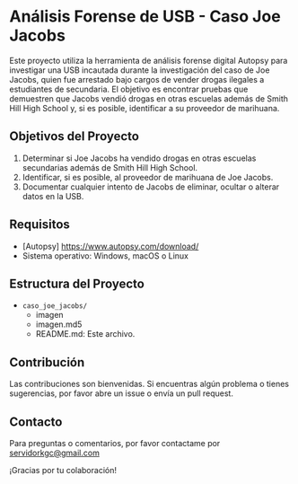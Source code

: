 # Análisis Forense de USB - Caso Joe Jacobs

Este proyecto utiliza la herramienta de análisis forense digital Autopsy para investigar una USB incautada durante la investigación del caso de Joe Jacobs, quien fue arrestado bajo cargos de vender drogas ilegales a estudiantes de secundaria. El objetivo es encontrar pruebas que demuestren que Jacobs vendió drogas en otras escuelas además de Smith Hill High School y, si es posible, identificar a su proveedor de marihuana.

## Objetivos del Proyecto

1. Determinar si Joe Jacobs ha vendido drogas en otras escuelas secundarias además de Smith Hill High School.
2. Identificar, si es posible, al proveedor de marihuana de Joe Jacobs.
3. Documentar cualquier intento de Jacobs de eliminar, ocultar o alterar datos en la USB.

## Requisitos

- [Autopsy] https://www.autopsy.com/download/
- Sistema operativo: Windows, macOS o Linux

## Estructura del Proyecto

- `caso_joe_jacobs/`
  - imagen
  - imagen.md5
  - README.md: Este archivo.

## Contribución

Las contribuciones son bienvenidas. Si encuentras algún problema o tienes sugerencias, por favor abre un issue o envía un pull request.

## Contacto

Para preguntas o comentarios, por favor contactame por servidorkgc@gmail.com

¡Gracias por tu colaboración!
